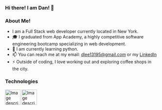 ### Hi there! I am Dan! 👋



### About Me!
- I am a Full Stack web developer currently located in New York.
- 🎓 I graduated from App Academy, a highly competitive software engineering bootcamp specializing in web development.
- 🌱 I am currently learning python.
- 📫 You can reach me at my email: dlee13195@gmail.com or my [LinkedIn](https://www.linkedin.com/in/daniel-lee-231a57262) 
- ⚡ Outside of coding, I love working out and exploring coffee shops in the city.

### Technologies
<img src="https://github.com/dlee131/dlee131/assets/117231532/3454a73a-d25f-4c2e-9957-6254198fdde5" alt="Image description" width="50" height="50">
<img src="https://github.com/dlee131/dlee131/assets/117231532/d5526d28-b845-4a78-9a29-d5d54543bcb1" alt="Image description" width="50" height="50">



